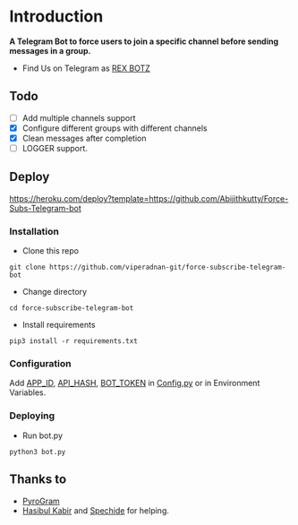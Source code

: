# Introduction
**A Telegram Bot to force users to join a specific channel before sending messages in a group.**
- Find Us on Telegram as [REX BOTZ](https://t.me/REX_BOTZ)

## Todo
- [ ] Add multiple channels support
- [X] Configure different groups with different channels
- [X] Clean messages after completion
- [ ] LOGGER support.

## Deploy

https://heroku.com/deploy?template=https://github.com/Abijithkutty/Force-Subs-Telegram-bot

### Installation
- Clone this repo
```
git clone https://github.com/viperadnan-git/force-subscribe-telegram-bot
```
- Change directory
```
cd force-subscribe-telegram-bot
```
- Install requirements
```
pip3 install -r requirements.txt
```

### Configuration
Add [APP_ID](https://my.telegram.org/apps), [API_HASH](https://my.telegram.org/apps), [BOT_TOKEN](https://t.me/botfather) in [Config.py](Config.py) or in Environment Variables.

### Deploying
- Run bot.py
```
python3 bot.py
```

## Thanks to
- [PyroGram](https://PyroGram.org)
- [Hasibul Kabir](https://GitHub.com/hasibulkabir) and [Spechide](https://GitHub.com/spechide) for helping.
